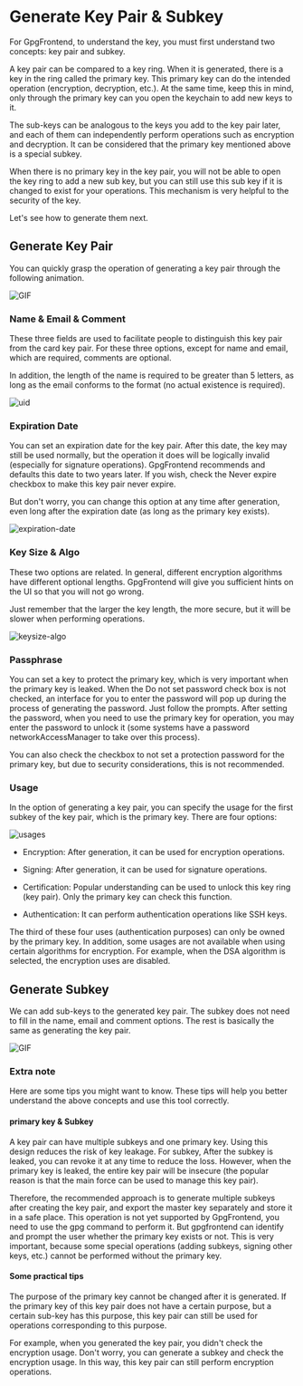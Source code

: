 # Generate Key Pair & Subkey

For GpgFrontend, to understand the key, you must first understand two concepts: key pair and subkey.

A key pair can be compared to a key ring. When it is generated, there is a key in the ring called the primary key. This
primary key can do the intended operation (encryption, decryption, etc.). At the same time, keep this in mind, only
through the primary key can you open the keychain to add new keys to it.

The sub-keys can be analogous to the keys you add to the key pair later, and each of them can independently perform
operations such as encryption and decryption. It can be considered that the primary key mentioned above is a special
subkey.

When there is no primary key in the key pair, you will not be able to open the key ring to add a new sub key, but you
can still use this sub key if it is changed to exist for your operations. This mechanism is very helpful to the security
of the key.

Let's see how to generate them next.

## Generate Key Pair

You can quickly grasp the operation of generating a key pair through the following animation.

![GIF](https://github.com/saturneric/Blob/blob/master/gif/generate-key-pair.gif?raw=true)

### Name & Email & Comment

These three fields are used to facilitate people to distinguish this key pair from the card key pair. For these three
options, except for name and email, which are required, comments are optional.

In addition, the length of the name is required to be greater than 5 letters, as long as the email conforms to the
format (no actual existence is required).

![uid](https://github.com/saturneric/Blob/blob/master/screenshots/uid.png?raw=true)

### Expiration Date

You can set an expiration date for the key pair. After this date, the key may still be used normally, but the operation
it does will be logically invalid (especially for signature operations). GpgFrontend recommends and defaults this date
to two years later. If you wish, check the Never expire checkbox to make this key pair never expire.

But don't worry, you can change this option at any time after generation, even long after the expiration date (as long
as the primary key exists).

![expiration-date](https://github.com/saturneric/Blob/blob/master/screenshots/expriation-date.png?raw=true)

### Key Size & Algo

These two options are related. In general, different encryption algorithms have different optional lengths. GpgFrontend
will give you sufficient hints on the UI so that you will not go wrong.

Just remember that the larger the key length, the more secure, but it will be slower when performing operations.

![keysize-algo](https://github.com/saturneric/Blob/blob/master/screenshots/keysize-algo.png?raw=true)

### Passphrase

You can set a key to protect the primary key, which is very important when the primary key is leaked. When the Do not
set password check box is not checked, an interface for you to enter the password will pop up during the process of
generating the password. Just follow the prompts. After setting the password, when you need to use the primary key for
operation, you may enter the password to unlock it
(some systems have a password networkAccessManager to take over this process).

You can also check the checkbox to not set a protection password for the primary key, but due to security
considerations, this is not recommended.

### Usage

In the option of generating a key pair, you can specify the usage for the first subkey of the key pair, which is the
primary key. There are four options:

![usages](https://github.com/saturneric/Blob/blob/master/screenshots/usages.png?raw=true)

- Encryption: After generation, it can be used for encryption operations.

- Signing: After generation, it can be used for signature operations.

- Certification: Popular understanding can be used to unlock this key ring (key pair). Only the primary key can check
  this function.

- Authentication: It can perform authentication operations like SSH keys.

The third of these four uses (authentication purposes) can only be owned by the primary key. In addition, some usages
are not available when using certain algorithms for encryption. For example, when the DSA algorithm is selected, the
encryption uses are disabled.

## Generate Subkey

We can add sub-keys to the generated key pair. The subkey does not need to fill in the name, email and comment options.
The rest is basically the same as generating the key pair.

![GIF](https://github.com/saturneric/Blob/blob/master/gif/generate-subkey.gif?raw=true)

### Extra note

Here are some tips you might want to know. These tips will help you better understand the above concepts and use this
tool correctly.

#### primary key & Subkey

A key pair can have multiple subkeys and one primary key. Using this design reduces the risk of key leakage. For subkey,
After the subkey is leaked, you can revoke it at any time to reduce the loss. However, when the primary key is leaked,
the entire key pair will be insecure (the popular reason is that the main force can be used to manage this key pair).

Therefore, the recommended approach is to generate multiple subkeys after creating the key pair, and export the master
key separately and store it in a safe place. This operation is not yet supported by GpgFrontend, you need to use the gpg
command to perform it. But gpgfrontend can identify and prompt the user whether the primary key exists or not. This is
very important, because some special operations (adding subkeys, signing other keys, etc.) cannot be performed without
the primary key.

#### Some practical tips

The purpose of the primary key cannot be changed after it is generated. If the primary key of this key pair does not
have a certain purpose, but a certain sub-key has this purpose, this key pair can still be used for operations
corresponding to this purpose.

For example, when you generated the key pair, you didn't check the encryption usage. Don't worry, you can generate a
subkey and check the encryption usage. In this way, this key pair can still perform encryption operations.

